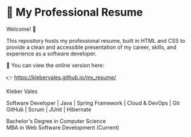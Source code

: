 # 💼 My Professional Resume

Welcome! 👋

This repository hosts my professional resume, built in HTML and CSS to provide a clean and accessible presentation of my career, skills, and experience as a software developer.

📄 You can view the online version here:


👉 https://klebervales.github.io/my_resume/





Kleber Vales

Software Developer | Java | Spring Framework | Cloud & DevOps | Git GitHub | Scrum | JUnit | Hibernate

Bachelor's Degree in Computer Science\
MBA in Web Software Development (Current)




 




